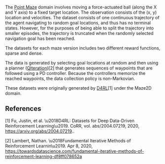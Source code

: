 The [Point Maze](https://robotics.farama.org/envs/maze/point_maze/) domain involves moving a force-actuated ball (along the X and Y axis) to a fixed target location. The observation consists of the (x, y) location and velocities. The dataset consists of one continuous trajectory of the agent navigating to random goal locations, and thus has no terminal states. However, for the purposes of being able to split the trajectory into smaller episodes, the trajectory is truncated when the randomly selected navigation goal has been reached.

The datasets for each maze version includes two different reward functions, sparse and dense.

The data is generated by selecting goal locations at random and then using a planner ([QIteration](https://towardsdatascience.com/fundamental-iterative-methods-of-reinforcement-learning-df8ff078652a))[2] that generates sequences of waypoints that are followed using a PD controller. Because the controllers memorize the reached waypoints, the data collection policy is non-Markovian.

These datasets were originally generated by [D4RL](https://github.com/Farama-Foundation/D4RL/wiki/Tasks#maze2d)[1] under the Maze2D domain.

## References

[1] Fu, Justin, et al. \u2018D4RL: Datasets for Deep Data-Driven Reinforcement Learning\u2019. CoRR, vol. abs/2004.07219, 2020, https://arxiv.org/abs/2004.07219..

[2] Lambert, Nathan. \u2018Fundamental Iterative Methods of Reinforcement Learnin\u2019. Apr 8, 2020, https://towardsdatascience.com/fundamental-iterative-methods-of-reinforcement-learning-df8ff078652a
